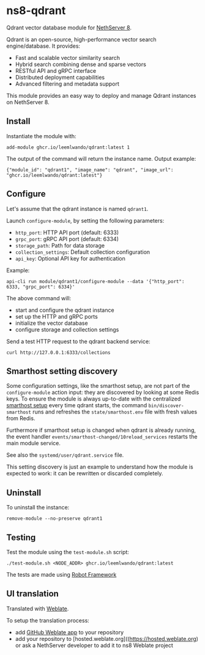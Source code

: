 # ns8-qdrant

Qdrant vector database module for [NethServer 8](https://github.com/NethServer/ns8-core).

Qdrant is an open-source, high-performance vector search engine/database. It provides:
- Fast and scalable vector similarity search
- Hybrid search combining dense and sparse vectors
- RESTful API and gRPC interface
- Distributed deployment capabilities
- Advanced filtering and metadata support

This module provides an easy way to deploy and manage Qdrant instances on NethServer 8.

## Install

Instantiate the module with:

    add-module ghcr.io/leemlwando/qdrant:latest 1

The output of the command will return the instance name.
Output example:

    {"module_id": "qdrant1", "image_name": "qdrant", "image_url": "ghcr.io/leemlwando/qdrant:latest"}

## Configure

Let's assume that the qdrant instance is named `qdrant1`.

Launch `configure-module`, by setting the following parameters:
- `http_port`: HTTP API port (default: 6333)
- `grpc_port`: gRPC API port (default: 6334)
- `storage_path`: Path for data storage
- `collection_settings`: Default collection configuration
- `api_key`: Optional API key for authentication

Example:

    api-cli run module/qdrant1/configure-module --data '{"http_port": 6333, "grpc_port": 6334}'

The above command will:
- start and configure the qdrant instance
- set up the HTTP and gRPC ports
- initialize the vector database
- configure storage and collection settings

Send a test HTTP request to the qdrant backend service:

    curl http://127.0.0.1:6333/collections

## Smarthost setting discovery

Some configuration settings, like the smarthost setup, are not part of the
`configure-module` action input: they are discovered by looking at some
Redis keys.  To ensure the module is always up-to-date with the
centralized [smarthost
setup](https://nethserver.github.io/ns8-core/core/smarthost/) every time
qdrant starts, the command `bin/discover-smarthost` runs and refreshes
the `state/smarthost.env` file with fresh values from Redis.

Furthermore if smarthost setup is changed when qdrant is already
running, the event handler `events/smarthost-changed/10reload_services`
restarts the main module service.

See also the `systemd/user/qdrant.service` file.

This setting discovery is just an example to understand how the module is
expected to work: it can be rewritten or discarded completely.

## Uninstall

To uninstall the instance:

    remove-module --no-preserve qdrant1

## Testing

Test the module using the `test-module.sh` script:

    ./test-module.sh <NODE_ADDR> ghcr.io/leemlwando/qdrant:latest

The tests are made using [Robot Framework](https://robotframework.org/)

## UI translation

Translated with [Weblate](https://hosted.weblate.org/projects/ns8/).

To setup the translation process:

- add [GitHub Weblate app](https://docs.weblate.org/en/latest/admin/continuous.html#github-setup) to your repository
- add your repository to [hosted.weblate.org]((https://hosted.weblate.org) or ask a NethServer developer to add it to ns8 Weblate project
